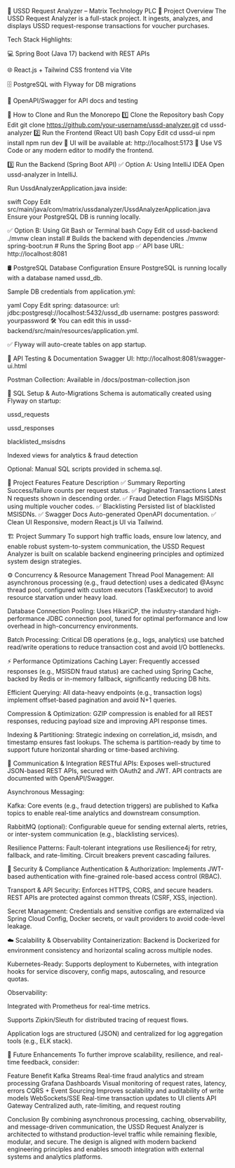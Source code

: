 🧾 USSD Request Analyzer – Matrix Technology PLC
📌 Project Overview
The USSD Request Analyzer is a full-stack project. It ingests, analyzes, and displays USSD request-response transactions for voucher purchases.

Tech Stack Highlights:

💻 Spring Boot (Java 17) backend with REST APIs

🌐 React.js + Tailwind CSS frontend via Vite

🗄️ PostgreSQL with Flyway for DB migrations

📘 OpenAPI/Swagger for API docs and testing

🚀 How to Clone and Run the Monorepo
1️⃣ Clone the Repository
bash
Copy
Edit
git clone https://github.com/your-username/ussd-analyzer.git
cd ussd-analyzer
2️⃣ Run the Frontend (React UI)
bash
Copy
Edit
cd ussd-ui
npm install
npm run dev
🔹 UI will be available at: http://localhost:5173
🔹 Use VS Code or any modern editor to modify the frontend.

3️⃣ Run the Backend (Spring Boot API)
✅ Option A: Using IntelliJ IDEA
Open ussd-analyzer in IntelliJ.

Run UssdAnalyzerApplication.java inside:

swift
Copy
Edit
src/main/java/com/matrix/ussdanalyzer/UssdAnalyzerApplication.java
Ensure your PostgreSQL DB is running locally.

✅ Option B: Using Git Bash or Terminal
bash
Copy
Edit
cd ussd-backend
./mvnw clean install         # Builds the backend with dependencies
./mvnw spring-boot:run       # Runs the Spring Boot app
✅ API base URL: http://localhost:8081

🛢️ PostgreSQL Database Configuration
Ensure PostgreSQL is running locally with a database named ussd_db.

Sample DB credentials from application.yml:

yaml
Copy
Edit
spring:
  datasource:
    url: jdbc:postgresql://localhost:5432/ussd_db
    username: postgres
    password: yourpassword
🛠 You can edit this in ussd-backend/src/main/resources/application.yml.

✅ Flyway will auto-create tables on app startup.

📖 API Testing & Documentation
Swagger UI: http://localhost:8081/swagger-ui.html

Postman Collection: Available in /docs/postman-collection.json

🧩 SQL Setup & Auto-Migrations
Schema is automatically created using Flyway on startup:

ussd_requests

ussd_responses

blacklisted_msisdns

Indexed views for analytics & fraud detection

Optional: Manual SQL scripts provided in schema.sql.

🧠 Project Features
Feature	Description
✅ Summary Reporting	Success/failure counts per request status.
✅ Paginated Transactions	Latest N requests shown in descending order.
✅ Fraud Detection	Flags MSISDNs using multiple voucher codes.
✅ Blacklisting	Persisted list of blacklisted MSISDNs.
✅ Swagger Docs	Auto-generated OpenAPI documentation.
✅ Clean UI	Responsive, modern React.js UI via Tailwind.

🏗️ Project Summary
To support high traffic loads, ensure low latency, and enable robust system-to-system communication, the USSD Request Analyzer is built on scalable backend engineering principles and optimized system design strategies.

⚙️ Concurrency & Resource Management
Thread Pool Management: All asynchronous processing (e.g., fraud detection) uses a dedicated @Async thread pool, configured with custom executors (TaskExecutor) to avoid resource starvation under heavy load.

Database Connection Pooling: Uses HikariCP, the industry-standard high-performance JDBC connection pool, tuned for optimal performance and low overhead in high-concurrency environments.

Batch Processing: Critical DB operations (e.g., logs, analytics) use batched read/write operations to reduce transaction cost and avoid I/O bottlenecks.

⚡ Performance Optimizations
Caching Layer: Frequently accessed responses (e.g., MSISDN fraud status) are cached using Spring Cache, backed by Redis or in-memory fallback, significantly reducing DB hits.

Efficient Querying: All data-heavy endpoints (e.g., transaction logs) implement offset-based pagination and avoid N+1 queries.

Compression & Optimization: GZIP compression is enabled for all REST responses, reducing payload size and improving API response times.

Indexing & Partitioning: Strategic indexing on correlation_id, msisdn, and timestamp ensures fast lookups. The schema is partition-ready by time to support future horizontal sharding or time-based archiving.

📡 Communication & Integration
RESTful APIs: Exposes well-structured JSON-based REST APIs, secured with OAuth2 and JWT. API contracts are documented with OpenAPI/Swagger.

Asynchronous Messaging:

Kafka: Core events (e.g., fraud detection triggers) are published to Kafka topics to enable real-time analytics and downstream consumption.

RabbitMQ (optional): Configurable queue for sending external alerts, retries, or inter-system communication (e.g., blacklisting services).

Resilience Patterns: Fault-tolerant integrations use Resilience4j for retry, fallback, and rate-limiting. Circuit breakers prevent cascading failures.

🔐 Security & Compliance
Authentication & Authorization: Implements JWT-based authentication with fine-grained role-based access control (RBAC).

Transport & API Security: Enforces HTTPS, CORS, and secure headers. REST APIs are protected against common threats (CSRF, XSS, injection).

Secret Management: Credentials and sensitive configs are externalized via Spring Cloud Config, Docker secrets, or vault providers to avoid code-level leakage.

☁️ Scalability & Observability
Containerization: Backend is Dockerized for environment consistency and horizontal scaling across multiple nodes.

Kubernetes-Ready: Supports deployment to Kubernetes, with integration hooks for service discovery, config maps, autoscaling, and resource quotas.

Observability:

Integrated with Prometheus for real-time metrics.

Supports Zipkin/Sleuth for distributed tracing of request flows.

Application logs are structured (JSON) and centralized for log aggregation tools (e.g., ELK stack).

🔭 Future Enhancements
To further improve scalability, resilience, and real-time feedback, consider:

Feature	Benefit
Kafka Streams	Real-time fraud analytics and stream processing
Grafana Dashboards	Visual monitoring of request rates, latency, errors
CQRS + Event Sourcing	Improves scalability and auditability of write models
WebSockets/SSE	Real-time transaction updates to UI clients
API Gateway	Centralized auth, rate-limiting, and request routing

 Conclusion
By combining asynchronous processing, caching, observability, and message-driven communication, the USSD Request Analyzer is architected to withstand production-level traffic while remaining flexible, modular, and secure. The design is aligned with modern backend engineering principles and enables smooth integration with external systems and analytics platforms.